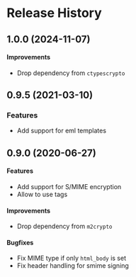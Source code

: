 # Release History

## 1.0.0 (2024-11-07)

#### Improvements
- Drop dependency from `ctypescrypto`

## 0.9.5 (2021-03-10)

### Features
- Add support for eml templates

## 0.9.0 (2020-06-27)

#### Features
- Add support for S/MIME encryption
- Allow to use tags

#### Improvements
- Drop dependency from `m2crypto`

#### Bugfixes
- Fix MIME type if only `html_body` is set
- Fix header handling for smime signing
